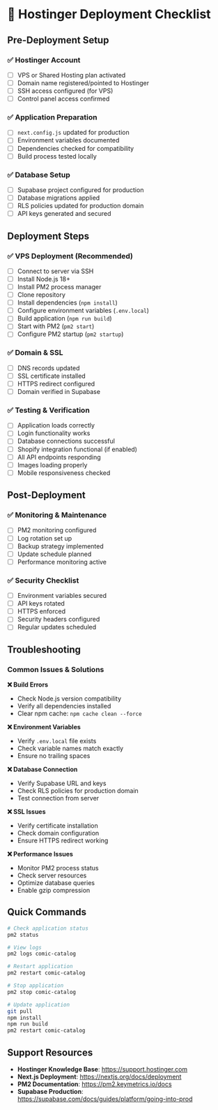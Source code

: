 # 🚀 Hostinger Deployment Checklist

## Pre-Deployment Setup

### ✅ Hostinger Account
- [ ] VPS or Shared Hosting plan activated
- [ ] Domain name registered/pointed to Hostinger
- [ ] SSH access configured (for VPS)
- [ ] Control panel access confirmed

### ✅ Application Preparation
- [ ] `next.config.js` updated for production
- [ ] Environment variables documented
- [ ] Dependencies checked for compatibility
- [ ] Build process tested locally

### ✅ Database Setup
- [ ] Supabase project configured for production
- [ ] Database migrations applied
- [ ] RLS policies updated for production domain
- [ ] API keys generated and secured

## Deployment Steps

### ✅ VPS Deployment (Recommended)
- [ ] Connect to server via SSH
- [ ] Install Node.js 18+
- [ ] Install PM2 process manager
- [ ] Clone repository
- [ ] Install dependencies (`npm install`)
- [ ] Configure environment variables (`.env.local`)
- [ ] Build application (`npm run build`)
- [ ] Start with PM2 (`pm2 start`)
- [ ] Configure PM2 startup (`pm2 startup`)

### ✅ Domain & SSL
- [ ] DNS records updated
- [ ] SSL certificate installed
- [ ] HTTPS redirect configured
- [ ] Domain verified in Supabase

### ✅ Testing & Verification
- [ ] Application loads correctly
- [ ] Login functionality works
- [ ] Database connections successful
- [ ] Shopify integration functional (if enabled)
- [ ] All API endpoints responding
- [ ] Images loading properly
- [ ] Mobile responsiveness checked

## Post-Deployment

### ✅ Monitoring & Maintenance
- [ ] PM2 monitoring configured
- [ ] Log rotation set up
- [ ] Backup strategy implemented
- [ ] Update schedule planned
- [ ] Performance monitoring active

### ✅ Security Checklist
- [ ] Environment variables secured
- [ ] API keys rotated
- [ ] HTTPS enforced
- [ ] Security headers configured
- [ ] Regular updates scheduled

## Troubleshooting

### Common Issues & Solutions

**❌ Build Errors**
- Check Node.js version compatibility
- Verify all dependencies installed
- Clear npm cache: `npm cache clean --force`

**❌ Environment Variables**
- Verify `.env.local` file exists
- Check variable names match exactly
- Ensure no trailing spaces

**❌ Database Connection**
- Verify Supabase URL and keys
- Check RLS policies for production domain
- Test connection from server

**❌ SSL Issues**
- Verify certificate installation
- Check domain configuration
- Ensure HTTPS redirect working

**❌ Performance Issues**
- Monitor PM2 process status
- Check server resources
- Optimize database queries
- Enable gzip compression

## Quick Commands

```bash
# Check application status
pm2 status

# View logs
pm2 logs comic-catalog

# Restart application
pm2 restart comic-catalog

# Stop application
pm2 stop comic-catalog

# Update application
git pull
npm install
npm run build
pm2 restart comic-catalog
```

## Support Resources

- **Hostinger Knowledge Base**: https://support.hostinger.com
- **Next.js Deployment**: https://nextjs.org/docs/deployment
- **PM2 Documentation**: https://pm2.keymetrics.io/docs
- **Supabase Production**: https://supabase.com/docs/guides/platform/going-into-prod

